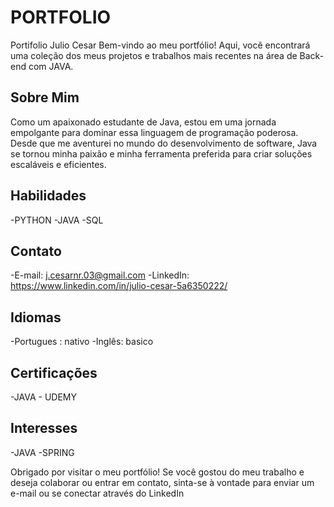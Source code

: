 # PORTFOLIO
Portifolio Julio Cesar
Bem-vindo ao meu portfólio! Aqui, você encontrará uma coleção dos meus projetos e trabalhos mais recentes na área de Back-end com JAVA.

## Sobre Mim
Como um apaixonado estudante de Java, estou em uma jornada empolgante para dominar essa linguagem de programação poderosa. Desde que me aventurei no mundo do desenvolvimento de software, Java se tornou minha paixão e minha ferramenta preferida para criar soluções escaláveis e eficientes.

## Habilidades
-PYTHON
-JAVA
-SQL

## Contato
-E-mail: j.cesarnr.03@gmail.com
-LinkedIn: https://www.linkedin.com/in/julio-cesar-5a6350222/

## Idiomas
-Portugues : nativo
-Inglês: basico

## Certificações
-JAVA - UDEMY 

## Interesses
-JAVA
-SPRING

Obrigado por visitar o meu portfólio! Se você gostou do meu trabalho e deseja colaborar ou entrar em contato, sinta-se à vontade para enviar um e-mail ou se conectar através do LinkedIn
